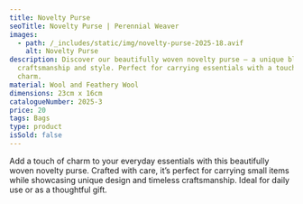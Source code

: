 ```yaml
---
title: Novelty Purse
seoTitle: Novelty Purse | Perennial Weaver
images:
  - path: /_includes/static/img/novelty-purse-2025-18.avif
    alt: Novelty Purse
description: Discover our beautifully woven novelty purse – a unique blend of
  craftsmanship and style. Perfect for carrying essentials with a touch of
  charm.
material: Wool and Feathery Wool
dimensions: 23cm x 16cm
catalogueNumber: 2025-3
price: 20
tags: Bags
type: product
isSold: false
---
```

Add a touch of charm to your everyday essentials with this beautifully woven novelty purse. Crafted with care, it’s perfect for carrying small items while showcasing unique design and timeless craftsmanship. Ideal for daily use or as a thoughtful gift.

